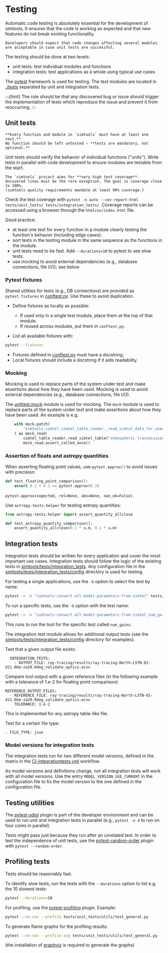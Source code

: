 # Testing

Automatic code testing is absolutely essential for the development of simtools. It ensures that the code is working as expected and that new features do not break existing functionality.

```{note}
Developers should expect that code changes affecting several modules are acceptable in case unit tests are successful.
```

The testing should be done at two levels:

- unit tests: test individual modules and functions
- integration tests: test applications as a whole using typical use cases

The [pytest](https://docs.pytest.org) framework is used for testing.
The test modules are located in
[./tests](https://github.com/gammasim/simtools/tree/main/tests) separated
by unit and integration tests.

:::{hint}
The rule should be that any discovered bug or issue should trigger the implementation of tests which reproduce the issue and prevent it from reoccurring.
:::

## Unit tests

```{important}
**Every function and module in `simtools` must have at least one test.**
No function should be left untested — **tests are mandatory, not optional.**
```

Unit tests should verify the behavior of individual functions ("units").
Write tests in parallel with code development to ensure modules are testable from the start.

```{note}
The `simtools` project aims for **very high test coverage**.
Uncovered lines must be the rare exception. The goal is coverage close to 100%.
(simtools quality requirements mandate at least 90% coverage.)
```

Check the test coverage with `pytest -n auto --cov-report-html  tests/unit_tests/ tests/integration_tests/`.
Coverage reports can be accessed using a browser through the `htmlcov/index.html` file.

Good practice:

- at least one test for every function in a module clearly testing the function's behavior (including edge cases).
- sort tests in the testing module in the same sequence as the functions in the module.
- unit tests need to be fast. Add `--durations=10` to pytest to see slow tests.
- use mocking to avoid external dependencies (e.g., database connections, file I/O); see below

### Pytest fixtures

Shared utilities for tests (e.g., DB connections) are provided as `pytest.fixtures` in
[conftest.py](https://github.com/gammasim/simtools/blob/main/tests/conftest.py). Use these to avoid duplication.

- Define fixtures as locally as possible:
  - If used only in a single test module, place them at the top of that module.
  - If reused across modules, put them in `conftest.py`.

- List all available fixtures with:

```bash
pytest --fixtures
```

- Fixtures defined in [conftest.py](https://github.com/gammasim/simtools/blob/main/tests/conftest.py) must have a docstring;
- Local fixtures should include a docstring if it aids readability.

### Mocking

Mocking is used to replace parts of the system under test and make assertions about how they have been used.
Mocking is used to avoid external dependencies (e.g., database connections, file I/O).

The [unittest.mock](https://docs.python.org/3/library/unittest.mock.html) module is used for mocking.
The `mock` module is used to replace parts of the system under test and make assertions about how they have been used. An example is e.g.

```python
    with mock.patch(
        "simtools.simtel.simtel_table_reader._read_simtel_data_for_atmospheric_transmission"
    ) as mock_read:
        simtel_table_reader.read_simtel_table("atmospheric_transmission", "test_file")
        mock_read.assert_called_once()
```

### Assertion of floats and astropy quantities

When asserting floating point values, use `pytest.approx()` to avoid issues with precision:

```python
def test_floating_point_comparison():
    assert 0.1 + 0.2 == pytest.approx(0.3)
```

`pytest.approx(expected, rel=None, abs=None, nan_ok=False)`.

Use `astropy.tests.helper` for testing astropy quantities:

```python
from astropy.tests.helper import assert_quantity_allclose

def test_astropy_quantity_comparison():
    assert_quantity_allclose(0.1 * u.m, 0.1 * u.m)
```

## Integration tests

Integration tests should be written for every application and cover the most important use cases.
Integration tests should follow the logic of the existing tests in [simtools/tests/integration_tests](https://github.com/gammasim/simtools/tree/main/tests/integration_tests/).
Any configuration file in the [simtools/tests/integration_tests/config](https://github.com/gammasim/simtools/tree/main/tests/integration_tests/config) directory is used for testing.

For testing a single applications, use the `-k` option to select the test by name:

```bash
pytest -v -k "simtools-convert-all-model-parameters-from-simtel" tests/integration_tests/test_applications_from_config.py
```

To run a specific tests, use the `-k` option with the test name:

```bash
pytest -v -k "simtools-convert-all-model-parameters-from-simtel_num_gains" tests/integration_tests/test_applications_from_config.py
```

This runs to run the tool for the specific test called `num_gains`.

The integration test module allows for additional output tests (see the [simtools/tests/integration_tests/config](https://github.com/gammasim/simtools/tree/main/tests/integration_tests/config) directory for examples).

Test that a given output file exists:

```text
  INTEGRATION_TESTS:
    - OUTPUT_FILE: ray-tracing/results/ray-tracing-North-LSTN-01-d11.0km-za20.0deg_validate_optics.ecsv
```

Compare tool output with a given reference files (in the following example with a tolerance of 1.e-2 for floating point comparison):

```text
REFERENCE_OUTPUT_FILES:
  - REFERENCE_FILE: ray-tracing/results/ray-tracing-North-LSTN-01-d11.0km-za20.0deg_validate_optics.ecsv
    TOLERANCE: 1.e-2
```

This is implemented for any astropy table-like file.

Test for a certain file type:

```text
- FILE_TYPE: json
```

### Model versions for integration tests

The integration tests run for two different model versions, defined in the matrix in the [CI-integrationtests.yml](https://github.com/gammasim/simtools/blob/main/.github/workflows/CI-integrationtests.yml) workflow.

As model versions and definitions change, not all integration tests will work with all model versions.
Use the entry `MODEL_VERSION_USE_CURRENT` in the configuration file to fix the model version to the one defined in the configuration file.

## Testing utilities

The [pytest-xdist](https://pytest-xdist.readthedocs.io/en/latest/) plugin is part of the developer environment
and can be used to run unit and integration tests in parallel (e.g., `pytest -n 4` to run on four cores in parallel).

Tests might pass just because they run after an unrelated test. In order to test the independence of unit tests, use the
[pytest-random-order](https://pypi.org/project/pytest-random-order/) plugin with `pytest --random-order`.

## Profiling tests

Tests should be reasonably fast.

To identify slow tests, run the tests with the `--durations` option to list e.g. the 10 slowest tests:

```bash
pytest --durations=10
```

For profiling, use the [pytest-profiling](https://pypi.org/project/pytest-profiling/) plugin.
Example:

```bash
pytest --no-cov --profile tests/unit_tests/utils/test_general.py
```

To generate flame graphs for the profiling results:

```bash
pytest --no-cov --profile-svg tests/unit_tests/utils/test_general.py
```

(the installation of [graphviz](https://graphviz.org/) is required to generate the graphs)
